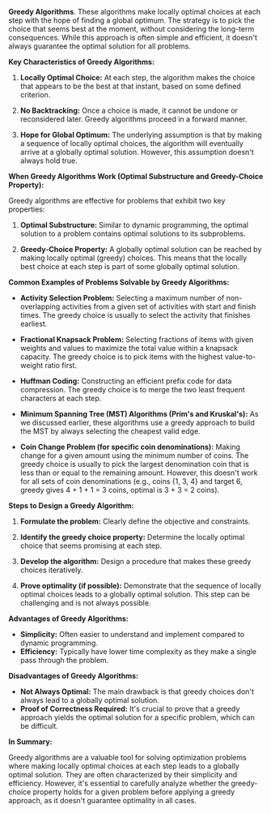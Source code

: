 **Greedy Algorithms**. These algorithms make locally optimal choices at each step with the hope of finding a global optimum. The strategy is to pick the choice that seems best at the moment, without considering the long-term consequences. While this approach is often simple and efficient, it doesn't always guarantee the optimal solution for all problems.

**Key Characteristics of Greedy Algorithms:**

1.  **Locally Optimal Choice:** At each step, the algorithm makes the choice that appears to be the best at that instant, based on some defined criterion.

2.  **No Backtracking:** Once a choice is made, it cannot be undone or reconsidered later. Greedy algorithms proceed in a forward manner.

3.  **Hope for Global Optimum:** The underlying assumption is that by making a sequence of locally optimal choices, the algorithm will eventually arrive at a globally optimal solution. However, this assumption doesn't always hold true.

**When Greedy Algorithms Work (Optimal Substructure and Greedy-Choice Property):**

Greedy algorithms are effective for problems that exhibit two key properties:

1.  **Optimal Substructure:** Similar to dynamic programming, the optimal solution to a problem contains optimal solutions to its subproblems.

2.  **Greedy-Choice Property:** A globally optimal solution can be reached by making locally optimal (greedy) choices. This means that the locally best choice at each step is part of some globally optimal solution.

**Common Examples of Problems Solvable by Greedy Algorithms:**

* **Activity Selection Problem:** Selecting a maximum number of non-overlapping activities from a given set of activities with start and finish times. The greedy choice is usually to select the activity that finishes earliest.

* **Fractional Knapsack Problem:** Selecting fractions of items with given weights and values to maximize the total value within a knapsack capacity. The greedy choice is to pick items with the highest value-to-weight ratio first.

* **Huffman Coding:** Constructing an efficient prefix code for data compression. The greedy choice is to merge the two least frequent characters at each step.

* **Minimum Spanning Tree (MST) Algorithms (Prim's and Kruskal's):** As we discussed earlier, these algorithms use a greedy approach to build the MST by always selecting the cheapest valid edge.

* **Coin Change Problem (for specific coin denominations):** Making change for a given amount using the minimum number of coins. The greedy choice is usually to pick the largest denomination coin that is less than or equal to the remaining amount. However, this doesn't work for all sets of coin denominations (e.g., coins {1, 3, 4} and target 6, greedy gives 4 + 1 + 1 = 3 coins, optimal is 3 + 3 = 2 coins).

**Steps to Design a Greedy Algorithm:**

1.  **Formulate the problem:** Clearly define the objective and constraints.

2.  **Identify the greedy choice property:** Determine the locally optimal choice that seems promising at each step.

3.  **Develop the algorithm:** Design a procedure that makes these greedy choices iteratively.

4.  **Prove optimality (if possible):** Demonstrate that the sequence of locally optimal choices leads to a globally optimal solution. This step can be challenging and is not always possible.

**Advantages of Greedy Algorithms:**

* **Simplicity:** Often easier to understand and implement compared to dynamic programming.
* **Efficiency:** Typically have lower time complexity as they make a single pass through the problem.

**Disadvantages of Greedy Algorithms:**

* **Not Always Optimal:** The main drawback is that greedy choices don't always lead to a globally optimal solution.
* **Proof of Correctness Required:** It's crucial to prove that a greedy approach yields the optimal solution for a specific problem, which can be difficult.

**In Summary:**

Greedy algorithms are a valuable tool for solving optimization problems where making locally optimal choices at each step leads to a globally optimal solution. They are often characterized by their simplicity and efficiency. However, it's essential to carefully analyze whether the greedy-choice property holds for a given problem before applying a greedy approach, as it doesn't guarantee optimality in all cases.